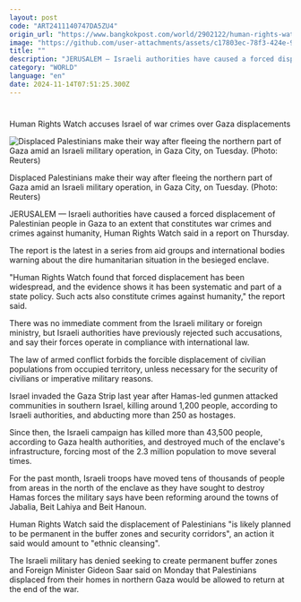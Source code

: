 ```yaml
---
layout: post
code: "ART2411140747DA5ZU4"
origin_url: "https://www.bangkokpost.com/world/2902122/human-rights-watch-accuses-israel-of-war-crimes-over-gaza-displacements"
image: "https://github.com/user-attachments/assets/c17803ec-78f3-424e-986b-6e38494a5f9d"
title: ""
description: "JERUSALEM — Israeli authorities have caused a forced displacement of Palestinian people in Gaza to an extent that constitutes war crimes and crimes against humanity, Human Rights Watch said in a report on Thursday."
category: "WORLD"
language: "en"
date: 2024-11-14T07:51:25.300Z
---
```


# 

Human Rights Watch accuses Israel of war crimes over Gaza displacements

![Displaced Palestinians make their way after fleeing the northern part of Gaza amid an Israeli military operation, in Gaza City, on Tuesday. (Photo: Reuters)](https://github.com/user-attachments/assets/57178c8f-b261-4e42-b31d-7b947e73f436)

Displaced Palestinians make their way after fleeing the northern part of Gaza amid an Israeli military operation, in Gaza City, on Tuesday. (Photo: Reuters)

JERUSALEM — Israeli authorities have caused a forced displacement of Palestinian people in Gaza to an extent that constitutes war crimes and crimes against humanity, Human Rights Watch said in a report on Thursday.

The report is the latest in a series from aid groups and international bodies warning about the dire humanitarian situation in the besieged enclave.

"Human Rights Watch found that forced displacement has been widespread, and the evidence shows it has been systematic and part of a state policy. Such acts also constitute crimes against humanity," the report said.

There was no immediate comment from the Israeli military or foreign ministry, but Israeli authorities have previously rejected such accusations, and say their forces operate in compliance with international law.

The law of armed conflict forbids the forcible displacement of civilian populations from occupied territory, unless necessary for the security of civilians or imperative military reasons.

Israel invaded the Gaza Strip last year after Hamas-led gunmen attacked communities in southern Israel, killing around 1,200 people, according to Israeli authorities, and abducting more than 250 as hostages.

Since then, the Israeli campaign has killed more than 43,500 people, according to Gaza health authorities, and destroyed much of the enclave's infrastructure, forcing most of the 2.3 million population to move several times.

For the past month, Israeli troops have moved tens of thousands of people from areas in the north of the enclave as they have sought to destroy Hamas forces the military says have been reforming around the towns of Jabalia, Beit Lahiya and Beit Hanoun.

Human Rights Watch said the displacement of Palestinians "is likely planned to be permanent in the buffer zones and security corridors", an action it said would amount to "ethnic cleansing".

The Israeli military has denied seeking to create permanent buffer zones and Foreign Minister Gideon Saar said on Monday that Palestinians displaced from their homes in northern Gaza would be allowed to return at the end of the war.